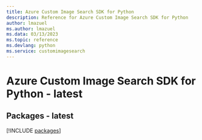 ```yaml
---
title: Azure Custom Image Search SDK for Python
description: Reference for Azure Custom Image Search SDK for Python
author: lmazuel
ms.author: lmazuel
ms.data: 03/13/2023
ms.topic: reference
ms.devlang: python
ms.service: customimagesearch
---
```

# Azure Custom Image Search SDK for Python - latest
## Packages - latest
[!INCLUDE [packages](custom-image-search-index.md)]